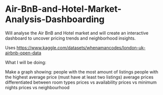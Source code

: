 # Air-BnB-and-Hotel-Market-Analysis-Dashboarding

Will analyse the Air BnB and Hotel market and will create an interactive dashboard to uncover pricing trends and neighborhood insights.

Uses https://www.kaggle.com/datasets/whenamancodes/london-uk-airbnb-open-data 

What I will be doing:

Make a graph showing:
people with the most amount of listings
people with the highest average price (must have at least two listings)
average prices differentiated between room types
prices vs availability
prices vs minimum nights
prices vs neighbourhood
